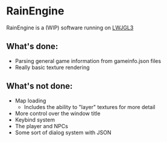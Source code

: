 # RainEngine

RainEngine is a (WIP) software running on [LWJGL3](https://www.lwjgl.org/)


## What's done:
* Parsing general game information from gameinfo.json files
* Really basic texture rendering


## What's not done:
* Map loading
    * Includes the ability to "layer" textures for more detail
* More control over the window title
* Keybind system
* The player and NPCs
* Some sort of dialog system with JSON